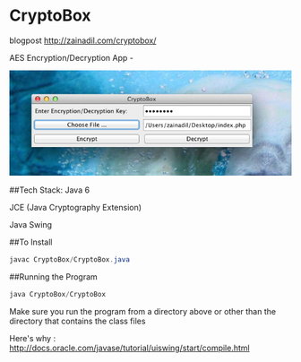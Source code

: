 CryptoBox
=========
blogpost http://zainadil.com/cryptobox/

AES Encryption/Decryption App - 

![CryptoBox Image](/CryptoBoxIMG.jpg "CryptoBox")

##Tech Stack:
Java 6

JCE (Java Cryptography Extension)

Java Swing

##To Install

```java
javac CryptoBox/CryptoBox.java
```

##Running the Program 

```java
java CryptoBox/CryptoBox
```
Make sure you run the program from a directory above or other than the directory that contains the class files

Here's why : http://docs.oracle.com/javase/tutorial/uiswing/start/compile.html
